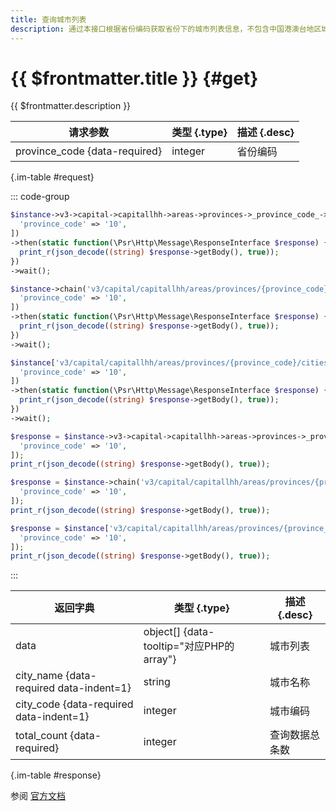 ```yaml
---
title: 查询城市列表
description: 通过本接口根据省份编码获取省份下的城市列表信息，不包含中国港澳台地区城市信息，可用于支行数据过滤查询
---
```


# {{ $frontmatter.title }} {#get}

{{ $frontmatter.description }}

| 请求参数 | 类型 {.type} | 描述 {.desc}
| --- | --- | ---
| province_code {data-required} | integer | 省份编码

{.im-table #request}

::: code-group

```php [异步纯链式]
$instance->v3->capital->capitallhh->areas->provinces->_province_code_->cities->getAsync([
  'province_code' => '10',
])
->then(static function(\Psr\Http\Message\ResponseInterface $response) {
  print_r(json_decode((string) $response->getBody(), true));
})
->wait();
```

```php [异步声明式]
$instance->chain('v3/capital/capitallhh/areas/provinces/{province_code}/cities')->getAsync([
  'province_code' => '10',
])
->then(static function(\Psr\Http\Message\ResponseInterface $response) {
  print_r(json_decode((string) $response->getBody(), true));
})
->wait();
```

```php [异步属性式]
$instance['v3/capital/capitallhh/areas/provinces/{province_code}/cities']->getAsync([
  'province_code' => '10',
])
->then(static function(\Psr\Http\Message\ResponseInterface $response) {
  print_r(json_decode((string) $response->getBody(), true));
})
->wait();
```

```php [同步纯链式]
$response = $instance->v3->capital->capitallhh->areas->provinces->_province_code_->cities->get([
  'province_code' => '10',
]);
print_r(json_decode((string) $response->getBody(), true));
```

```php [同步声明式]
$response = $instance->chain('v3/capital/capitallhh/areas/provinces/{province_code}/cities')->get([
  'province_code' => '10',
]);
print_r(json_decode((string) $response->getBody(), true));
```

```php [同步属性式]
$response = $instance['v3/capital/capitallhh/areas/provinces/{province_code}/cities']->get([
  'province_code' => '10',
]);
print_r(json_decode((string) $response->getBody(), true));
```

:::

| 返回字典 | 类型 {.type} | 描述 {.desc}
| --- | --- | ---
| data | object[] {data-tooltip="对应PHP的array"} | 城市列表
| city_name {data-required data-indent=1} | string | 城市名称
| city_code {data-required data-indent=1} | integer | 城市编码
| total_count {data-required} | integer | 查询数据总条数

{.im-table #response}

参阅 [官方文档](https://pay.weixin.qq.com/doc/v3/partner/4012697470)
